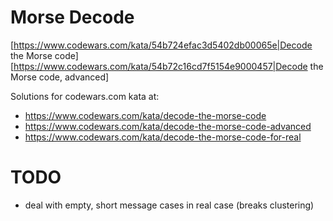 # Morse Decode

[https://www.codewars.com/kata/54b724efac3d5402db00065e|Decode the Morse code]
[https://www.codewars.com/kata/54b72c16cd7f5154e9000457|Decode the Morse code, advanced]

Solutions for codewars.com kata at:
* https://www.codewars.com/kata/decode-the-morse-code
* https://www.codewars.com/kata/decode-the-morse-code-advanced
* https://www.codewars.com/kata/decode-the-morse-code-for-real

# TODO
* deal with empty, short message cases in real case (breaks clustering)
